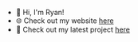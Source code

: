 - 👋 Hi, I'm Ryan!
- 🌐 Check out my website [here](https://ryanmcpherson.info)
- 🎵 Check out my latest project [here](https://sixdos.herokuapp.com/)
